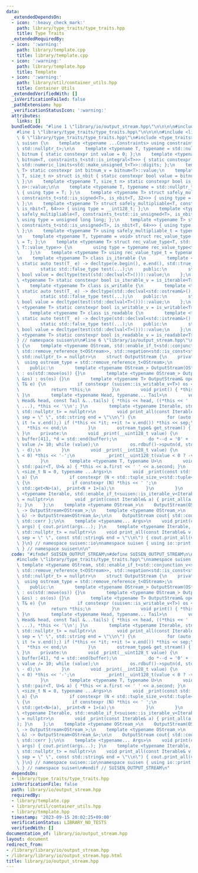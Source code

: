 ```yaml
---
data:
  _extendedDependsOn:
  - icon: ':heavy_check_mark:'
    path: library/type_traits/type_traits.hpp
    title: Type Traits
  _extendedRequiredBy:
  - icon: ':warning:'
    path: library/template.cpp
    title: library/template.cpp
  - icon: ':warning:'
    path: library/template.hpp
    title: Template
  - icon: ':warning:'
    path: library/util/container_utils.hpp
    title: Container Utils
  _extendedVerifiedWith: []
  _isVerificationFailed: false
  _pathExtension: hpp
  _verificationStatusIcon: ':warning:'
  attributes:
    links: []
  bundledCode: "#line 1 \"library/io/output_stream.hpp\"\n\n\n\n#include <iostream>\n\
    #line 1 \"library/type_traits/type_traits.hpp\"\n\n\n\n#include <limits>\n#line\
    \ 6 \"library/type_traits/type_traits.hpp\"\n#include <type_traits>\n\nnamespace\
    \ suisen {\n    template <typename ...Constraints> using constraints_t = std::enable_if_t<std::conjunction_v<Constraints...>,\
    \ std::nullptr_t>;\n\n    template <typename T, typename = std::nullptr_t> struct\
    \ bitnum { static constexpr int value = 0; };\n    template <typename T> struct\
    \ bitnum<T, constraints_t<std::is_integral<T>>> { static constexpr int value =\
    \ std::numeric_limits<std::make_unsigned_t<T>>::digits; };\n    template <typename\
    \ T> static constexpr int bitnum_v = bitnum<T>::value;\n    template <typename\
    \ T, size_t n> struct is_nbit { static constexpr bool value = bitnum_v<T> == n;\
    \ };\n    template <typename T, size_t n> static constexpr bool is_nbit_v = is_nbit<T,\
    \ n>::value;\n\n    template <typename T, typename = std::nullptr_t> struct safely_multipliable\
    \ { using type = T; };\n    template <typename T> struct safely_multipliable<T,\
    \ constraints_t<std::is_signed<T>, is_nbit<T, 32>>> { using type = long long;\
    \ };\n    template <typename T> struct safely_multipliable<T, constraints_t<std::is_signed<T>,\
    \ is_nbit<T, 64>>> { using type = __int128_t; };\n    template <typename T> struct\
    \ safely_multipliable<T, constraints_t<std::is_unsigned<T>, is_nbit<T, 32>>> {\
    \ using type = unsigned long long; };\n    template <typename T> struct safely_multipliable<T,\
    \ constraints_t<std::is_unsigned<T>, is_nbit<T, 64>>> { using type = __uint128_t;\
    \ };\n    template <typename T> using safely_multipliable_t = typename safely_multipliable<T>::type;\n\
    \n    template <typename T, typename = void> struct rec_value_type { using type\
    \ = T; };\n    template <typename T> struct rec_value_type<T, std::void_t<typename\
    \ T::value_type>> {\n        using type = typename rec_value_type<typename T::value_type>::type;\n\
    \    };\n    template <typename T> using rec_value_type_t = typename rec_value_type<T>::type;\n\
    \n    template <typename T> class is_iterable {\n        template <typename T_>\
    \ static auto test(T_ e) -> decltype(e.begin(), e.end(), std::true_type{});\n\
    \        static std::false_type test(...);\n    public:\n        static constexpr\
    \ bool value = decltype(test(std::declval<T>()))::value;\n    };\n    template\
    \ <typename T> static constexpr bool is_iterable_v = is_iterable<T>::value;\n\
    \    template <typename T> class is_writable {\n        template <typename T_>\
    \ static auto test(T_ e) -> decltype(std::declval<std::ostream&>() << e, std::true_type{});\n\
    \        static std::false_type test(...);\n    public:\n        static constexpr\
    \ bool value = decltype(test(std::declval<T>()))::value;\n    };\n    template\
    \ <typename T> static constexpr bool is_writable_v = is_writable<T>::value;\n\
    \    template <typename T> class is_readable {\n        template <typename T_>\
    \ static auto test(T_ e) -> decltype(std::declval<std::istream&>() >> e, std::true_type{});\n\
    \        static std::false_type test(...);\n    public:\n        static constexpr\
    \ bool value = decltype(test(std::declval<T>()))::value;\n    };\n    template\
    \ <typename T> static constexpr bool is_readable_v = is_readable<T>::value;\n\
    } // namespace suisen\n\n#line 6 \"library/io/output_stream.hpp\"\nnamespace suisen::io\
    \ {\n    template <typename OStream, std::enable_if_t<std::conjunction_v<std::is_base_of<std::ostream,\
    \ std::remove_reference_t<OStream>>, std::negation<std::is_const<std::remove_reference_t<OStream>>>>,\
    \ std::nullptr_t> = nullptr>\n    struct OutputStream {\n    private:\n      \
    \  using ostream_type = std::remove_reference_t<OStream>;\n        OStream os;\n\
    \    public:\n        template <typename OStream_> OutputStream(OStream_ &&os)\
    \ : os(std::move(os)) {}\n        template <typename OStream_> OutputStream(OStream_\
    \ &os) : os(os) {}\n        template <typename T> OutputStream& operator<<(const\
    \ T& e) {\n            if constexpr (suisen::is_writable_v<T>) os << e; else _print(e);\n\
    \            return *this;\n        }\n        void print() { *this << '\\n';\
    \ }\n        template <typename Head, typename... Tail>\n        void print(const\
    \ Head& head, const Tail &...tails) { *this << head, ((*this << ' ' << tails),\
    \ ...), *this << '\\n'; }\n        template <typename Iterable, std::enable_if_t<suisen::is_iterable_v<Iterable>,\
    \ std::nullptr_t> = nullptr>\n        void print_all(const Iterable& v, std::string\
    \ sep = \" \", std::string end = \"\\n\") {\n            for (auto it = v.begin();\
    \ it != v.end();) if (*this << *it; ++it != v.end()) *this << sep;\n         \
    \   *this << end;\n        }\n        ostream_type& get_stream() { return os;\
    \ }\n    private:\n        void _print(__uint128_t value) {\n            char\
    \ buffer[41], *d = std::end(buffer);\n            do *--d = '0' + (value % 10),\
    \ value /= 10; while (value);\n            os.rdbuf()->sputn(d, std::end(buffer)\
    \ - d);\n        }\n        void _print(__int128_t value) {\n            if (value\
    \ < 0) *this << '-';\n            _print(__uint128_t(value < 0 ? -value : value));\n\
    \        }\n        template <typename T, typename U>\n        void _print(const\
    \ std::pair<T, U>& a) { *this << a.first << ' ' << a.second; }\n        template\
    \ <size_t N = 0, typename ...Args>\n        void _print(const std::tuple<Args...>&\
    \ a) {\n            if constexpr (N < std::tuple_size_v<std::tuple<Args...>>)\
    \ {\n                if constexpr (N) *this << ' ';\n                *this <<\
    \ std::get<N>(a), _print<N + 1>(a);\n            }\n        }\n        template\
    \ <typename Iterable, std::enable_if_t<suisen::is_iterable_v<Iterable>, std::nullptr_t>\
    \ = nullptr>\n        void _print(const Iterable& a) { print_all(a, \" \", \"\"\
    ); }\n    };\n    template <typename OStream_>\n    OutputStream(OStream_ &&)\
    \ -> OutputStream<OStream_>;\n    template <typename OStream_>\n    OutputStream(OStream_\
    \ &) -> OutputStream<OStream_&>;\n\n    OutputStream cout{ std::cout }, cerr{\
    \ std::cerr };\n\n    template <typename... Args>\n    void print(const Args &...\
    \ args) { cout.print(args...); }\n    template <typename Iterable, std::enable_if_t<suisen::is_iterable_v<Iterable>,\
    \ std::nullptr_t> = nullptr>\n    void print_all(const Iterable& v, const std::string&\
    \ sep = \" \", const std::string& end = \"\\n\") { cout.print_all(v, sep, end);\
    \ }\n} // namespace suisen::io\nnamespace suisen { using io::print, io::print_all;\
    \ } // namespace suisen\n\n"
  code: "#ifndef SUISEN_OUTPUT_STREAM\n#define SUISEN_OUTPUT_STREAM\n\n#include <iostream>\n\
    #include \"library/type_traits/type_traits.hpp\"\nnamespace suisen::io {\n   \
    \ template <typename OStream, std::enable_if_t<std::conjunction_v<std::is_base_of<std::ostream,\
    \ std::remove_reference_t<OStream>>, std::negation<std::is_const<std::remove_reference_t<OStream>>>>,\
    \ std::nullptr_t> = nullptr>\n    struct OutputStream {\n    private:\n      \
    \  using ostream_type = std::remove_reference_t<OStream>;\n        OStream os;\n\
    \    public:\n        template <typename OStream_> OutputStream(OStream_ &&os)\
    \ : os(std::move(os)) {}\n        template <typename OStream_> OutputStream(OStream_\
    \ &os) : os(os) {}\n        template <typename T> OutputStream& operator<<(const\
    \ T& e) {\n            if constexpr (suisen::is_writable_v<T>) os << e; else _print(e);\n\
    \            return *this;\n        }\n        void print() { *this << '\\n';\
    \ }\n        template <typename Head, typename... Tail>\n        void print(const\
    \ Head& head, const Tail &...tails) { *this << head, ((*this << ' ' << tails),\
    \ ...), *this << '\\n'; }\n        template <typename Iterable, std::enable_if_t<suisen::is_iterable_v<Iterable>,\
    \ std::nullptr_t> = nullptr>\n        void print_all(const Iterable& v, std::string\
    \ sep = \" \", std::string end = \"\\n\") {\n            for (auto it = v.begin();\
    \ it != v.end();) if (*this << *it; ++it != v.end()) *this << sep;\n         \
    \   *this << end;\n        }\n        ostream_type& get_stream() { return os;\
    \ }\n    private:\n        void _print(__uint128_t value) {\n            char\
    \ buffer[41], *d = std::end(buffer);\n            do *--d = '0' + (value % 10),\
    \ value /= 10; while (value);\n            os.rdbuf()->sputn(d, std::end(buffer)\
    \ - d);\n        }\n        void _print(__int128_t value) {\n            if (value\
    \ < 0) *this << '-';\n            _print(__uint128_t(value < 0 ? -value : value));\n\
    \        }\n        template <typename T, typename U>\n        void _print(const\
    \ std::pair<T, U>& a) { *this << a.first << ' ' << a.second; }\n        template\
    \ <size_t N = 0, typename ...Args>\n        void _print(const std::tuple<Args...>&\
    \ a) {\n            if constexpr (N < std::tuple_size_v<std::tuple<Args...>>)\
    \ {\n                if constexpr (N) *this << ' ';\n                *this <<\
    \ std::get<N>(a), _print<N + 1>(a);\n            }\n        }\n        template\
    \ <typename Iterable, std::enable_if_t<suisen::is_iterable_v<Iterable>, std::nullptr_t>\
    \ = nullptr>\n        void _print(const Iterable& a) { print_all(a, \" \", \"\"\
    ); }\n    };\n    template <typename OStream_>\n    OutputStream(OStream_ &&)\
    \ -> OutputStream<OStream_>;\n    template <typename OStream_>\n    OutputStream(OStream_\
    \ &) -> OutputStream<OStream_&>;\n\n    OutputStream cout{ std::cout }, cerr{\
    \ std::cerr };\n\n    template <typename... Args>\n    void print(const Args &...\
    \ args) { cout.print(args...); }\n    template <typename Iterable, std::enable_if_t<suisen::is_iterable_v<Iterable>,\
    \ std::nullptr_t> = nullptr>\n    void print_all(const Iterable& v, const std::string&\
    \ sep = \" \", const std::string& end = \"\\n\") { cout.print_all(v, sep, end);\
    \ }\n} // namespace suisen::io\nnamespace suisen { using io::print, io::print_all;\
    \ } // namespace suisen\n#endif // SUISEN_OUTPUT_STREAM\n"
  dependsOn:
  - library/type_traits/type_traits.hpp
  isVerificationFile: false
  path: library/io/output_stream.hpp
  requiredBy:
  - library/template.cpp
  - library/util/container_utils.hpp
  - library/template.hpp
  timestamp: '2023-09-15 20:02:25+09:00'
  verificationStatus: LIBRARY_NO_TESTS
  verifiedWith: []
documentation_of: library/io/output_stream.hpp
layout: document
redirect_from:
- /library/library/io/output_stream.hpp
- /library/library/io/output_stream.hpp.html
title: library/io/output_stream.hpp
---
```

